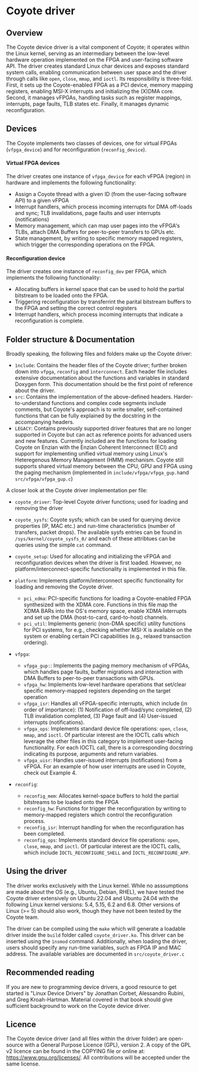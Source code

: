 # Coyote driver

## Overview
The Coyote device driver is a vital component of Coyote; it operates within the Linux kernel, serving as an intermediary between the low-level hardware operation implemented on the FPGA and user-facing software API. The driver creates standard Linux char devices and exposes standard system calls, enabling communication between user space and the driver through calls like `open`, `close`, `mmap`, and `ioctl`. Its responsibility is three-fold. First, it sets up the Coyote-enabled FPGA as a PCI device, memory mapping registers, enabling MSI-X interrupts and initializing the (X)DMA core. Second, it manages vFPGAs, handling tasks such as register mappings, interrupts, page faults, TLB states etc. Finally, it manages dynamic reconfiguration. 

## Devices
The Coyote implements two classes of devices, one for virtual FPGAs (```vfpga_device```) and for reconfiguration (```reconfig_device```).

#### Virtual FPGA devices
The driver creates one instance of ```vfpga_device``` for each vFPGA (region) in hardware and implements the following functionality:
- Assign a Coyote thread with a given ID (from the user-facing software API) to a given vFPGA
- Interrupt handlers, which process incoming interrupts for DMA off-loads and sync; TLB invalidations, page faults and user interrupts (notifications)
- Memory management, which can map user pages into the vFPGA's TLBs, attach DMA Buffers for peer-to-peer transfers to GPUs etc.
- State management, by writing to specific memory mapped registers, which trigger the corresponding operations on the FPGA.

#### Reconfiguration device
The driver creates one instance of ```reconfig_dev``` per FPGA, which implements the following functionality:
- Allocating buffers in kernel space that can be used to hold the partial bitstream to be loaded onto the FPGA.
- Triggering reconfiguration by transferrint the parital bitstream buffers to the FPGA and setting the correct control registers
- Interrupt handlers, which process incoming interrupts that indicate a reconfiguration is complete.

## Folder structure & Documentation
Broadly speaking, the following files and folders make up the Coyote driver:
- ```ìnclude```: Contains the header files of the Coyote driver; further broken down into ```vfpga```, ```reconfig``` and ```ìnterconnect```. Each header file includes extensive documentation about the functions and variables in standard Doxygen form. This documentation should be the first point of reference about the driver.
- ```src```: Contains the implementation of the above-defined headers. Harder-to-understand functions and complex code segments include comments, but Coyote's approach is to write smaller, self-contained functions that can be fully explained by the docstring in the accompanying headers.
- ```LEGACY```: Contains previously supported driver features that are no longer supported in Coyote but can act as reference points for advanced users and new features. Currently included are the functions for loading Coyote on Enzian with the Enzian Coherent Interconnect (ECI) and support for implementing unified virtual memory using Linux's Heteregenous Memory Management (HMM) mechanism. Coyote still supports shared virtual memory between the CPU, GPU and FPGA using the paging mechanism (implemented in ```include/vfpga/vfpga_gup.h```and ```src/vfpga/vfpga_gup.c```)

A closer look at the Coyote driver implementation per file:
- ```coyote_driver```: Top-level Coyote driver functions; used for loading and removing the driver
- ```coyote_sysfs```: Coyote sysfs; which can be used for querying device properties (IP, MAC etc.) and run-time characteristics (number of transfers, packet drops). The available sysfs entries can be found in ```/sys/kernel/coyote_sysfs_0/``` and each of these attribtues can be queries using the simple ```cat``` command.
- ```coyote_setup```: Used for allocating and initializing the vFPGA and reconfiguration devices when the driver is first loaded. However, no platform/interconnect-specific functionality is implemented in this file.

- ```platform```: Implements platform/interconnect specific functionality for loading and removing the Coyote driver.
    * ```pci_xdma```: PCI-specific functions for loading a Coyote-enabled FPGA synthesized with the XDMA core. Functions in this file map the XDMA BARs into the OS's  memory space, enable XDMA interrupts and set up the DMA (host-to-card, card-to-host) channels. 
    * ```pci_util```: Implements generic (non-DMA specific) utility functions for PCI systems, for e.g., checking whether MSI-X is available on the system or enabling certain PCI capabilities (e.g., relaxed transaction ordering).

- ```vfpga```: 
    * ```vfpga_gup:```: Implements the paging memory mechanism of vFPGAs, which handles page faults, buffer migrations and interaction with DMA Buffers to peer-to-peer transactions with GPUs.
    * ```vfpga_hw```: Implements low-level hardware operations that set/clear specific memory-mapped registers depending on the target operation 
    * ```vfpga_isr```: Handles all vFPGA-specific interrupts, which include (in order of importance): (1) Notification of off-load/sync completed, (2) TLB invalidation completed, (3) Page fault and (4) User-issued interrupts (notifications). 
    * ```vfpga_ops```: Implements standard device file operations:  `open`, `close`, `mmap`, and `ioctl`. Of particular interest are the IOCTL calls which leverage the other files in this category to implement user-facing functionality. For each IOCTL call, there is a corresponding docstring indicating its purpose, arguments and return variables.
    * ```vfpga_uisr```: Handles user-issued interrupts (notifications) from a vFPGA. For an example of how user interrupts are used in Coyote, check out Example 4.


- ```reconfig```:
    * ```reconfig_mem```: Allocates kernel-space buffers to hold the partial bitstreams to be loaded onto the FPGA
    * ```reconfig_hw```: Functions for trigger the reconfiguration by writing to memory-mapped registers which control the reconfiguration process.
    * ```reconfig_isr```: Interrupt handling for when the reconfiguration has been completed.
    * ```reconfig_ops```: Implements standard device file operations:  `open`, `close`, `mmap`, and `ioctl`. Of particular interest are the IOCTL calls, which include ```ÌOCTL_RECONFIGURE_SHELL``` and ```ÌOCTL_RECONFIGURE_APP```.

## Using the driver
The driver works exclusively with the Linux kernel. While no asssumptions are made about the OS (e.g., Ubuntu, Debian, RHEL), we have tested the Coyote driver extensively on Ubuntu 22.04 and Ubuntu 24.04 with the following Linux kernel versions: 5.4, 5.15, 6.2 and 6.8. Other versions of Linux (>= 5) should also work, though they have not been tested by the Coyote team.

The driver can be compiled using the ```make``` which will generate a loadable driver inside the ```build``` folder called ```coyote_driver.ko```. This driver can be inserted using the ```ìnsmod``` command. Additionally, when loading the driver, users should specify any run-time variables, such as FPGA IP and MAC address. The available variables are documented in ```src/coyote_driver.c```


## Recommended reading
If you are new to programming device drivers, a good resource to get started is "Linux Device Drivers" by Jonathan Corbet, Alessandro Rubini, and Greg Kroah-Hartman. Material covered in that book should give sufficient background to work on the Coyote device driver.

## Licence
The Coyote device driver (and all files within the driver folder) are open-source with a General Purpose Licence (GPL), version 2. A copy of the GPL v2 licence can be found in the COPYING file or online at: https://www.gnu.org/licenses/. All contributions will be accepted under the same license.